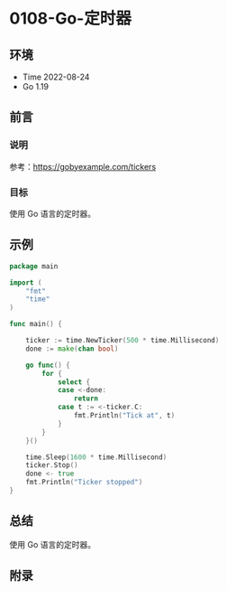 # 0108-Go-定时器

## 环境

- Time 2022-08-24
- Go 1.19

## 前言

### 说明

参考：<https://gobyexample.com/tickers>

### 目标

使用 Go 语言的定时器。

## 示例

```go
package main

import (
    "fmt"
    "time"
)

func main() {

    ticker := time.NewTicker(500 * time.Millisecond)
    done := make(chan bool)

    go func() {
        for {
            select {
            case <-done:
                return
            case t := <-ticker.C:
                fmt.Println("Tick at", t)
            }
        }
    }()

    time.Sleep(1600 * time.Millisecond)
    ticker.Stop()
    done <- true
    fmt.Println("Ticker stopped")
}
```

## 总结

使用 Go 语言的定时器。

## 附录

